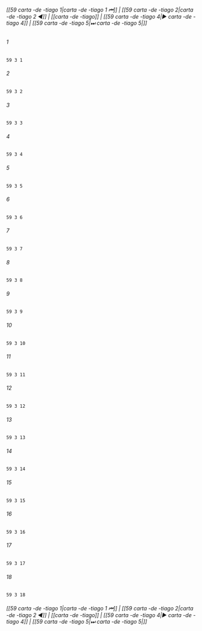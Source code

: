 
###### [[59 carta -de -tiago 1|carta -de -tiago 1 ⏮]] | [[59 carta -de -tiago 2|carta -de -tiago 2 ◀]] | [[carta -de -tiago]] | [[59 carta -de -tiago 4|▶ carta -de -tiago 4]] | [[59 carta -de -tiago 5|⏭ carta -de -tiago 5|]]

###### 1
``` verse
59 3 1 
```
###### 2
``` verse
59 3 2 
```
###### 3
``` verse
59 3 3 
```
###### 4
``` verse
59 3 4 
```
###### 5
``` verse
59 3 5 
```
###### 6
``` verse
59 3 6 
```
###### 7
``` verse
59 3 7 
```
###### 8
``` verse
59 3 8 
```
###### 9
``` verse
59 3 9 
```
###### 10
``` verse
59 3 10 
```
###### 11
``` verse
59 3 11 
```
###### 12
``` verse
59 3 12 
```
###### 13
``` verse
59 3 13 
```
###### 14
``` verse
59 3 14 
```
###### 15
``` verse
59 3 15 
```
###### 16
``` verse
59 3 16 
```
###### 17
``` verse
59 3 17 
```
###### 18
``` verse
59 3 18 
```

###### [[59 carta -de -tiago 1|carta -de -tiago 1 ⏮]] | [[59 carta -de -tiago 2|carta -de -tiago 2 ◀]] | [[carta -de -tiago]] | [[59 carta -de -tiago 4|▶ carta -de -tiago 4]] | [[59 carta -de -tiago 5|⏭ carta -de -tiago 5|]]

